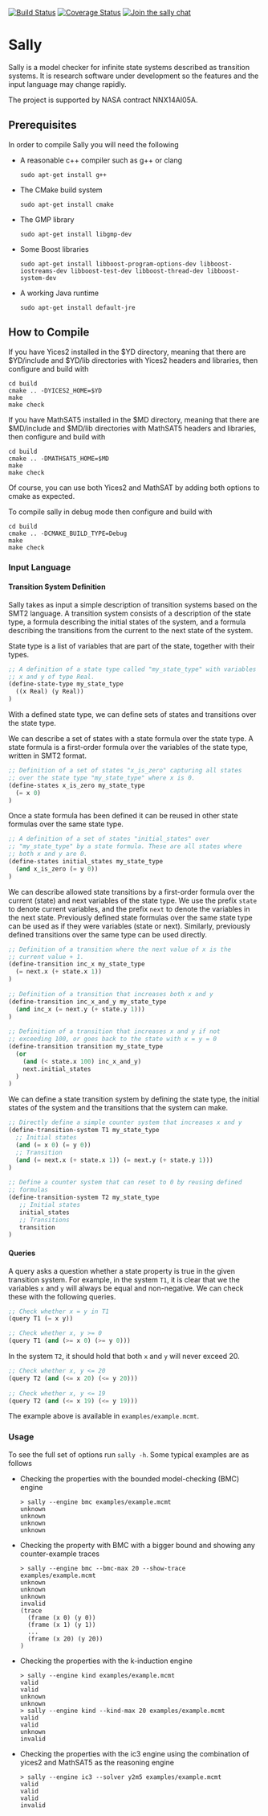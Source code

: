 [![Build Status](https://travis-ci.org/SRI-CSL/sally.svg?branch=master)](https://travis-ci.org/SRI-CSL/sally)
[![Coverage Status](https://coveralls.io/repos/SRI-CSL/sally/badge.svg?branch=master)](https://coveralls.io/r/SRI-CSL/sally?branch=master)
[![Join the sally chat](https://sri-csl.herokuapp.com/badge.svg)](https://sri-csl.herokuapp.com/)

# Sally

Sally is a model checker for infinite state systems described as transition 
systems. It is research software under development so the features and the 
input language may change rapidly.   

The project is supported by NASA contract NNX14AI05A.

## Prerequisites

In order to compile Sally you will need the following

* A reasonable c++ compiler such as g++ or clang
    ```
    sudo apt-get install g++
    ```
    
* The CMake build system 
    ```
    sudo apt-get install cmake
    ```

* The GMP library
    ```
    sudo apt-get install libgmp-dev
    ```
    
* Some Boost libraries
    ```
    sudo apt-get install libboost-program-options-dev libboost-iostreams-dev libboost-test-dev libboost-thread-dev libboost-system-dev
    ```
    
* A working Java runtime 
    ```
    sudo apt-get install default-jre
    ```

## How to Compile

If you have Yices2 installed in the $YD directory, meaning that there are 
$YD/include and $YD/lib directories with Yices2 headers and libraries, then
configure and build with 

    cd build
    cmake .. -DYICES2_HOME=$YD
    make
    make check

If you have MathSAT5 installed in the $MD directory, meaning that there are 
$MD/include and $MD/lib directories with MathSAT5 headers and libraries, then 
configure and build with

    cd build
    cmake .. -DMATHSAT5_HOME=$MD
    make
    make check
   
Of course, you can use both Yices2 and MathSAT by adding both options to 
cmake as expected.

To compile sally in debug mode then configure and build with

    cd build
    cmake .. -DCMAKE_BUILD_TYPE=Debug
    make
    make check

### Input Language

#### Transition System Definition 

Sally takes as input a simple description of transition systems based on the 
SMT2 language. A transition system consists of a description of the state type, 
a formula describing the initial states of the system, and a formula describing 
the transitions from the current to the next state of the system.

State type is a list of variables that are part of the state, together with
their types.
```lisp
;; A definition of a state type called "my_state_type" with variables
;; x and y of type Real. 
(define-state-type my_state_type 
  ((x Real) (y Real))
)
```
With a defined state type, we can define sets of states and transitions over the
state type.

We can describe a set of states with a state formula over the state type. A 
state formula is a first-order formula over the variables of the state type, 
written in SMT2 format.
```lisp
;; Definition of a set of states "x_is_zero" capturing all states 
;; over the state type "my_state_type" where x is 0.
(define-states x_is_zero my_state_type
  (= x 0)
)
```
Once a state formula has been defined it can be reused in other state formulas
over the same state type.
```lisp
;; A definition of a set of states "initial_states" over 
;; "my_state_type" by a state formula. These are all states where 
;; both x and y are 0.
(define-states initial_states my_state_type
  (and x_is_zero (= y 0))
)
```   
We can describe allowed state transitions by a first-order formula over the 
current (state) and next variables of the state type. We use the prefix
``state`` to denote current variables, and the prefix ``next`` to denote the 
variables in the next state. Previously defined state formulas over the same
state type can be used as if they were variables (state or next). Similarly, 
previously defined transitions over the same type can be used directly. 
```lisp
;; Definition of a transition where the next value of x is the 
;; current value + 1.
(define-transition inc_x my_state_type
  (= next.x (+ state.x 1))
)   
    
;; Definition of a transition that increases both x and y
(define-transition inc_x_and_y my_state_type
  (and inc_x (= next.y (+ state.y 1)))
)
    
;; Definition of a transition that increases x and y if not 
;; exceeding 100, or goes back to the state with x = y = 0
(define-transition transition my_state_type
  (or 
    (and (< state.x 100) inc_x_and_y)
    next.initial_states
  ) 
)
```
We can define a state transition system by defining the state type, the initial
states of the system and the transitions that the system can make.
```lisp
;; Directly define a simple counter system that increases x and y
(define-transition-system T1 my_state_type
  ;; Initial states 
  (and (= x 0) (= y 0))
  ;; Transition 
  (and (= next.x (+ state.x 1)) (= next.y (+ state.y 1)))
)
    
;; Define a counter system that can reset to 0 by reusing defined
;; formulas 
(define-transition-system T2 my_state_type
   ;; Initial states
   initial_states
   ;; Transitions 
   transition
)
```

#### Queries

A query asks a question whether a state property is true in the given transition 
system. For example, in the system ``T1``, it is clear that we the 
variables ``x`` and ``y`` will always be equal and non-negative. We can check 
these with the following queries.
```lisp
;; Check whether x = y in T1
(query T1 (= x y))

;; Check whether x, y >= 0
(query T1 (and (>= x 0) (>= y 0)))
```

In the system ``T2``, it should hold that both ``x`` and ``y`` will never 
exceed 20. 
```lisp
;; Check whether x, y <= 20
(query T2 (and (<= x 20) (<= y 20)))
    
;; Check whether x, y <= 19
(query T2 (and (<= x 19) (<= y 19)))
```

The example above is available in ``examples/example.mcmt``.
    
### Usage 

To see the full set of options run ``sally -h``. Some typical examples are as 
follows

* Checking the properties with the bounded model-checking (BMC) engine
    ```
    > sally --engine bmc examples/example.mcmt
    unknown
    unknown
    unknown
    unknown
    ```
    
* Checking the property with BMC with a bigger bound and showing any 
counter-example traces
    ```
    > sally --engine bmc --bmc-max 20 --show-trace examples/example.mcmt
    unknown
    unknown
    unknown
    invalid
    (trace 
      (frame (x 0) (y 0))
      (frame (x 1) (y 1))
      ...
      (frame (x 20) (y 20))
    )
    ```
    
* Checking the properties with the k-induction engine
    ```
    > sally --engine kind examples/example.mcmt
    valid
    valid
    unknown
    unknown 
    > sally --engine kind --kind-max 20 examples/example.mcmt 
    valid
    valid
    unknown
    invalid
    ```
    
* Checking the properties with the ic3 engine using the combination of yices2
  and MathSAT5 as the reasoning engine
    ```
    > sally --engine ic3 --solver y2m5 examples/example.mcmt 
    valid
    valid
    valid
    invalid
    ```
